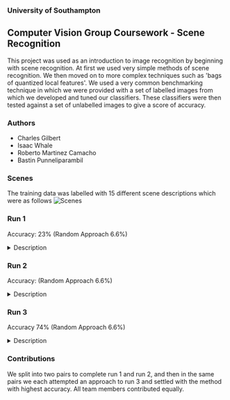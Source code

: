 ### University of Southampton
## Computer Vision Group Coursework - Scene Recognition

This project was used as an introduction to image recognition by beginning with scene recognition. 
At first we used very simple methods of scene recognition. We then moved on to more complex techniques
such as 'bags of quantized local features'. We used a very common benchmarking technique in which we 
were provided with a set of labelled images from which we developed and tuned our classifiers. These classifiers
were then tested against a set of unlabelled images to give a score of accuracy.

### Authors
- Charles Gilbert
- Isaac Whale
- Roberto Martinez Camacho
- Bastin Punneliparambil

### Scenes
The training data was labelled with 15 different scene descriptions which were as follows
![Scenes](https://i.imgur.com/jB6Gbke.png?raw=true)

### Run 1
Accuracy: 23% (Random Approach 6.6%)
<details closed>
<summary>Description</summary>
<br>
For the implementation of a K nearest neighbours classifier, we used the KNNAnnotator class provided by OpenImaj. The constructor for this class required a feature extractor, and a distance comparator. The comparators with the best accuracy were CITY_BLOCK, SUM_SQUARE and COSINE_DIST so we opted to use CITY_BLOCK as we found that this gave the best accuracy on average. For the feature extractor we implemented a class called TinyImageExtractor, which extended the FImage2FloatFV class in OpenImaj. This extractor class provides an override of the extractFeature method which takes an image and returns a FloatFV (OpenImaj float feature vector class). The method crops the image into a square, then resizes it to 16x16 pixels using the ResizeProcessor.zoomInplace() static method, the image is then normalised to ensure that all pixel values fall between the values 0 and 1, and finally the image is processed by a MeanCentre processor which subtracts the mean from all pixel values, making the mean pixel value become 0. This processed image is then passed to the extract feature method of the FImage2FloatFV class by using super.extractFeature() to return an image vector for the tiny image.

After constructing the KNNAnnotator, it is then trained on the provided training dataset. It’s k value is set to 9 as we found it provided the best results, though there was a lot of variability in the accuracy as we tested using a random split of the training set, so we can’t be sure. 

Testing was done by splitting the training set into two equally sized groups, using a GroupedRandomSplitter, and an adapted version of the ClassificationEvaluator code provided in chapter 12 of the OpenImaj tutorial was used, which calculated the accuracy of each run allowing us to compare different parameters.Overall we achieved an accuracy of roughly 23% with this approach, which is significantly better than a random approach (6.6%) but it is still not very good when compared to the other methods in this coursework.
</details>

### Run 2
Accuracy: (Random Approach 6.6%)
<details closed>
<summary>Description</summary>
<br>
For this run, after importing the training and testing datasets, we created a method called trainQuantiser(training_dataset) that creates an assigner which will be used later to create the feature extractor. This method creates an empty list of patches; then, for every image in the dataset, the patches from the image are extracted and added to the list of patches using a class called PatchExtractor and its extractFeatureVector method. The PatchExtractor splits an image into 8x8 patches sampled every 4 pixels, each patch is put through a MeanCenter processor, normalised and converted into a DoubleFV. The complete list of DoubleFVs of the patches is returned. Then the trainQuantiser() method caps the number of patches to 10,000 patches, to avoid using too many computational resources. After this, the method uses K-means to divide the patches into 500 clusters. Finally, this method returns an assigner.

Once the assigner is created, the POWExtractor method takes this assigner as a parameter to create an extractor. The extractor takes an image, extracts all its patches and uses the HardAssigner trainQuantiser() to assign each patch to a cluster. It then represents all these labelled patches using BagOfVisualWords and aggregates these values to create an Integer Feature Vector representing how many patches which belong to each cluster are shown in the image.

This extractor is then used with the LiblinearAnnotator class to create 15 One Vs All classifiers which we then use on the testing dataset and write the results to a text file.
</details>

### Run 3
Accuracy 74% (Random Approach 6.6%)
<details closed>
<summary>Description</summary>
<br>
The feature extraction technique we used for Run 3 is Dense SIFT with spatial pooling, and the classifier we chose to use is a non-linear SVM, using a non-linear classifier with a Homogenous Kernel Map. After importing the training and testing datasets we created a DenseSIFT object with step size 3, and then a PyramidDenseSIFT object that uses this DenseSIFT object, and we set its window size to 7 pixels.

The assigner is created using the trainQuatiser(dataset, pyramidDenseSIFT) method, which creates an empty list of key features, iterates through every image in the dataset, analyses the images using the pyramid dense SIFT object and adds the features obtained to the list of key features. This method then uses K-means to group the features into 300 clusters.

The feature extractor is created using a PHOWExtractor(pyramidDenseSIFT, assigner) method that is very similar to the one used in the OpenImaj tutorial. The main difference is that we tried using the PyramidSpatialAggregator and found out that performance improves compared to the BlockSpatialAggregator, however we couldn’t do many tests using different block sizes due to the program taking a long time to display results. Once the extractor was created, we wrapped it in a homogeneous kernel map, which drastically improved the accuracy obtained compared with not wrapping it with this kernel map.

This extractor is then used on the linear classifier to train the neural network and test it against the testing dataset, and finally it displays the accuracy results, which were around 74%.
</details>

### Contributions
We split into two pairs to complete run 1 and run 2, and then in the same pairs we each attempted an approach to run 3 and settled with the method with highest accuracy. All team members contributed equally.
